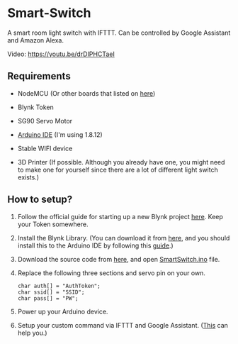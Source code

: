 # Smart-Switch
A smart room light switch with IFTTT. Can be controlled by Google Assistant and Amazon Alexa.

Video: https://youtu.be/drDIPHCTaeI

## Requirements

- NodeMCU (Or other boards that listed on [here](https://github.com/blynkkk/blynkkk.github.io/blob/master/SupportedHardware.md))

- Blynk Token
- SG90 Servo Motor
- [Arduino IDE](https://www.arduino.cc/en/Main/Software) (I'm using 1.8.12)
- Stable WIFI device
- 3D Printer (If possible. Although you already have one, you might need to make one for yourself since there are a lot of different light switch exists.)



## How to setup?

1. Follow the official guide for starting up a new Blynk project [here](https://blynk.io/en/getting-started). Keep your Token somewhere.

2. Install the Blynk Library. (You can download it from [here](https://github.com/blynkkk/blynk-library/releases), and you should install this to the Arduino IDE by following this [guide](https://www.arduino.cc/en/Guide/Libraries).)

3. Download the source code from [here](https://github.com/Nitro1231/Smart-Switch/releases/), and open [SmartSwitch.ino](https://github.com/Nitro1231/Smart-Switch/blob/main/SmartSwitch/SmartSwitch.ino) file.

4. Replace the following three sections and servo pin on your own.

   ```
   char auth[] = "AuthToken";
   char ssid[] = "SSID";
   char pass[] = "PW";
   ```

5. Power up your Arduino device.

6. Setup your custom command via IFTTT and Google Assistant. ([This](https://medium.com/@shahariarrabby/smart-switch-google-home-f70b2b75378c#f722) can help you.)

